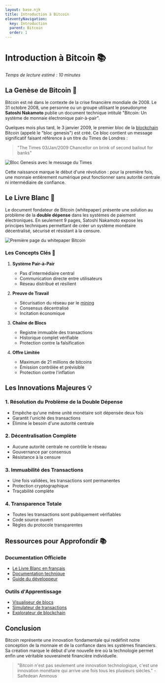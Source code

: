 ```yaml
---
layout: base.njk
title: Introduction à Bitcoin
eleventyNavigation:
  key: Introduction
  parent: Bitcoin
  order: 1
---
```


# Introduction à Bitcoin 📚

*Temps de lecture estimé : 10 minutes*

## La Genèse de Bitcoin 🌱

Bitcoin est né dans le contexte de la crise financière mondiale de 2008. Le 31 octobre 2008, une personne ou un groupe utilisant le pseudonyme **Satoshi Nakamoto** publie un document technique intitulé "Bitcoin: Un système de monnaie électronique pair-à-pair".

Quelques mois plus tard, le 3 janvier 2009, le premier bloc de la [blockchain](/glossaire/#blockchain) Bitcoin (appelé le "bloc genesis") est créé. Ce bloc contient un message significatif faisant référence à un titre du Times de Londres :

> "The Times 03/Jan/2009 Chancellor on brink of second bailout for banks"

![Bloc Genesis avec le message du Times](/assets/images/bitcoin/genesis-block.jpg)

Cette naissance marque le début d'une révolution : pour la première fois, une monnaie entièrement numérique peut fonctionner sans autorité centrale ni intermédiaire de confiance.

## Le Livre Blanc 📄

Le document fondateur de Bitcoin (whitepaper) présente une solution au problème de la **double dépense** dans les systèmes de paiement électroniques. En seulement 9 pages, Satoshi Nakamoto expose les principes techniques permettant de créer un système monétaire décentralisé, sécurisé et résistant à la censure.

![Première page du whitepaper Bitcoin](/assets/images/bitcoin/bitcoin-whitepaper.jpg)

### Les Concepts Clés 🔑

1. **Système Pair-à-Pair**
   - Pas d'intermédiaire central
   - Communication directe entre utilisateurs
   - Réseau distribué et résilient

2. **Preuve de Travail**
   - Sécurisation du réseau par le [mining](/glossaire/#mineur)
   - Consensus décentralisé
   - Incitation économique

3. **Chaîne de Blocs**
   - Registre immuable des transactions
   - Historique complet vérifiable
   - Protection contre la falsification

4. **Offre Limitée**
   - Maximum de 21 millions de bitcoins
   - Émission contrôlée et prévisible
   - Protection contre l'inflation

## Les Innovations Majeures 💡

### 1. Résolution du Problème de la Double Dépense
- Empêche qu'une même unité monétaire soit dépensée deux fois
- Garantit l'unicité des transactions
- Élimine le besoin d'une autorité centrale

### 2. Décentralisation Complète
- Aucune autorité centrale ne contrôle le réseau
- Gouvernance par consensus
- Résistance à la censure

### 3. Immuabilité des Transactions
- Une fois validées, les transactions sont permanentes
- Protection cryptographique
- Traçabilité complète

### 4. Transparence Totale
- Toutes les transactions sont publiquement vérifiables
- Code source ouvert
- Règles du protocole transparentes

## Ressources pour Approfondir 📚

### Documentation Officielle
- [Le Livre Blanc en français](https://bitcoin.fr/le-livre-blanc/)
- [Documentation technique](https://developer.bitcoin.org/)
- [Guide du développeur](https://bitcoin.org/fr/developer-guide)

### Outils d'Apprentissage
- [Visualiseur de blocs](https://blockstream.info/)
- [Simulateur de transactions](https://www.bitaddress.org)
- [Explorateur de blockchain](https://mempool.space/)

## Conclusion

Bitcoin représente une innovation fondamentale qui redéfinit notre conception de la monnaie et de la confiance dans les systèmes financiers. Sa création marque le début d'une nouvelle ère où la technologie permet enfin une véritable souveraineté financière individuelle.

> "Bitcoin n'est pas seulement une innovation technologique, c'est une innovation monétaire qui arrive une fois tous les plusieurs siècles." - Saifedean Ammous 